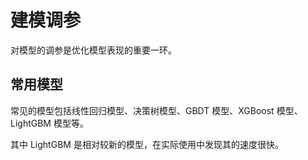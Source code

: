 # 建模调参
对模型的调参是优化模型表现的重要一环。

## 常用模型
常见的模型包括线性回归模型、决策树模型、GBDT 模型、XGBoost 模型、LightGBM 模型等。

其中 LightGBM 是相对较新的模型，在实际使用中发现其的速度很快。